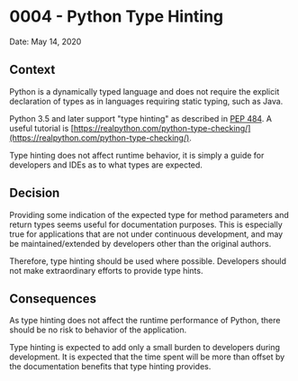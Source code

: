 # 0004 - Python Type Hinting

Date: May 14, 2020

## Context

Python is a dynamically typed language and does not require the explicit
declaration of types as in languages requiring static typing, such as Java.

Python 3.5 and later support "type hinting" as described in
[PEP 484](https://www.python.org/dev/peps/pep-0484/). A useful tutorial is
[https://realpython.com/python-type-checking/](https://realpython.com/python-type-checking/).

Type hinting does not affect runtime behavior, it is simply a guide for
developers and IDEs as to what types are expected.


## Decision

Providing some indication of the expected type for method parameters and return
types seems useful for documentation purposes. This is especially true for
applications that are not under continuous development, and may be
maintained/extended by developers other than the original authors. 

Therefore, type hinting should be used where possible. Developers should not
make extraordinary efforts to provide type hints.

## Consequences

As type hinting does not affect the runtime performance of Python, there should
be no risk to behavior of the application.

Type hinting is expected to add only a small burden to developers during
development. It is expected that the time spent will be more than offset
by the documentation benefits that type hinting provides.
